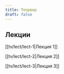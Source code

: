 ```yaml
---
title: Теорвер
draft: false
---
```


## Лекции

[[tv/lect/lect-1|Лекция 1]]

[[tv/lect/lect-2|Лекция 2]]

[[tv/lect/lect-3|Лекция 3]]

